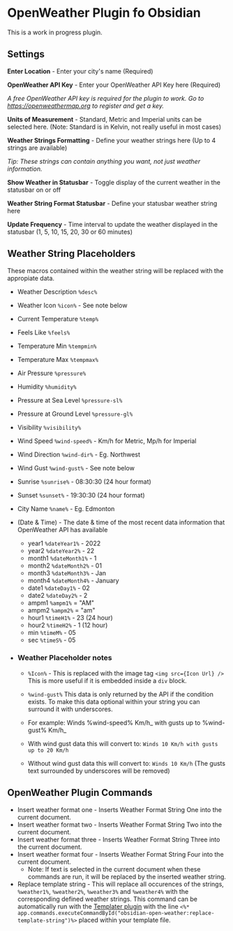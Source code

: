 # OpenWeather Plugin fo Obsidian
This is a work in progress plugin.

## Settings
**Enter Location** - Enter your city's name (Required)

**OpenWeather API Key** - Enter your OpenWeather API Key here (Required)

_A free OpenWeather API key is required for the plugin to work.
Go to https://openweathermap.org to register and get a key._

**Units of Measurement** - Standard, Metric and Imperial units can be selected here. (Note: Standard is in Kelvin, not really useful in most cases)

**Weather Strings Formatting** - Define your weather strings here (Up to 4 strings are available)

_Tip: These strings can contain anything you want, not just weather information._

**Show Weather in Statusbar** - Toggle display of the current weather in the statusbar on or off

**Weather String Format Statusbar** - Define your statusbar weather string here

**Update Frequency** - Time interval to update the weather displayed in the statusbar (1, 5, 10, 15, 20, 30 or 60 minutes)

## Weather String Placeholders
These macros contained within the weather string will be replaced with the appropiate data.

- Weather Description `%desc%`
- Weather Icon `%icon%` - See note below
- Current Temperature `%temp%`
- Feels Like `%feels%`
- Temperature Min `%tempmin%`
- Temperature Max `%tempmax%`
- Air Pressure `%pressure%`
- Humidity `%humidity%`
- Pressure at Sea Level `%pressure-sl%`
- Pressure at Ground Level `%pressure-gl%`
- Visibility `%visibility%`
- Wind Speed `%wind-speed%` - Km/h for Metric, Mp/h for Imperial
- Wind Direction `%wind-dir%` - Eg. Northwest
- Wind Gust `%wind-gust%` - See note below
- Sunrise `%sunrise%` - 08:30:30 (24 hour format)
- Sunset `%sunset%` - 19:30:30 (24 hour format)
- City Name `%name%` - Eg. Edmonton
- (Date & Time) - The date & time of the most recent data information that OpenWeather API has available
  - year1 `%dateYear1%` - 2022
  - year2 `%dateYear2%` - 22
  - month1 `%dateMonth1%` - 1
  - month2 `%dateMonth2%` - 01
  - month3 `%dateMonth3%` - Jan
  - month4 `%dateMonth4%` - January
  - date1 `%dateDay1%` - 02
  - date2 `%dateDay2%` - 2
  - ampm1 `%ampm1%` = "AM"
  - ampm2 `%ampm2%` = "am"
  - hour1 `%timeH1%` - 23 (24 hour)
  - hour2 `%timeH2%` - 1 (12 hour)
  - min `%timeM%` - 05
  - sec `%timeS%` - 05

- ### Weather Placeholder notes
  - `%Icon%` - This is replaced with the image tag `<img src={Icon Url} />` This is more useful if it is embedded inside a `div` block.

  - `%wind-gust%` This data is only returned by the API if the condition exists. To make this data optional within your string you can surround it with underscores.

  - For example: Winds %wind-speed% Km/h_ with gusts up to %wind-gust% Km/h_
  - With wind gust data this will convert to: `Winds 10 Km/h with gusts up to 20 Km/h`
  - Without wind gust data this will convert to: `Winds 10 Km/h` (The gusts text surrounded by underscores will be removed)

## OpenWeather Plugin Commands
- Insert weather format one - Inserts Weather Format String One into the current document.
- Insert weather format two - Inserts Weather Format String Two into the current document.
- Insert weather format three - Inserts Weather Format String Three into the current document.
- Insert weather format four - Inserts Weather Format String Four into the current document.
  - Note: If text is selected in the current document when these commands are run, it will be replaced by the inserted weather string.
- Replace template string - This will replace all occurences of the strings, `%weather1%`, `%weather2%`, `%weather3%` and `%weather4%` with the corresponding defined weather strings. This command can be automatically run with the [Templater plugin](https://github.com/SilentVoid13/Templater) with the line `<%* app.commands.executeCommandById("obsidian-open-weather:replace-template-string")%>` placed within your template file.

